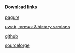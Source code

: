 #### Download links
[pagure](https://releases.pagure.org/uweb/)

[uweb, termux & history versions](https://s1.asytech.cn/s/tQrgT5kBRg8Trry)

[github](https://github.com/torappinfo/uweb/releases/tag/v1)

[sourceforge](https://sourceforge.net/projects/uwebbrowser/files/v1/)

